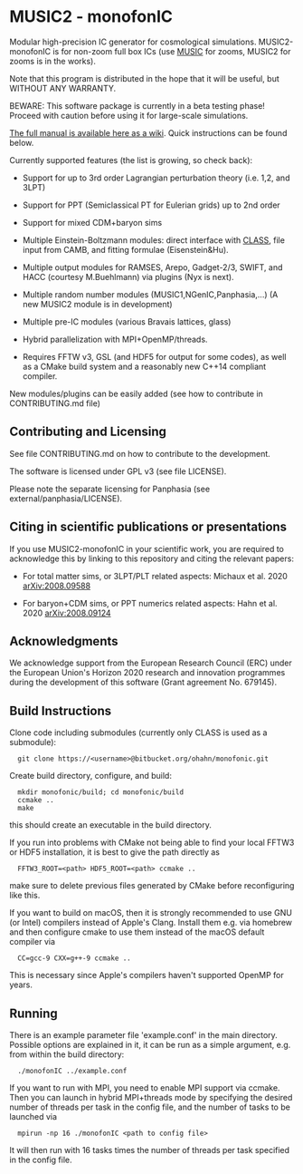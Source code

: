 # MUSIC2 - monofonIC
Modular high-precision IC generator for cosmological simulations. MUSIC2-monofonIC is for non-zoom full box ICs (use [MUSIC](https://bitbucket.org/ohahn/music) for zooms, MUSIC2 for zooms is in the works).

Note that this program is distributed in the hope that it will be useful, but WITHOUT ANY WARRANTY.

BEWARE: This software package is currently in a beta testing phase! Proceed with caution before using it for large-scale simulations.

[The full manual is available here as a wiki](https://bitbucket.org/ohahn/monofonic/wiki/). Quick instructions can be found below.

Currently supported features (the list is growing, so check back):

- Support for up to 3rd order Lagrangian perturbation theory (i.e. 1,2, and 3LPT)

- Support for PPT (Semiclassical PT for Eulerian grids) up to 2nd order

- Support for mixed CDM+baryon sims 

- Multiple Einstein-Boltzmann modules: direct interface with [CLASS](https://lesgourg.github.io/class_public/class.html), file input from CAMB, and fitting formulae (Eisenstein&Hu).

- Multiple output modules for RAMSES, Arepo, Gadget-2/3, SWIFT, and HACC (courtesy M.Buehlmann) via plugins (Nyx is next).

- Multiple random number modules (MUSIC1,NGenIC,Panphasia,...) (A new MUSIC2 module is in development)

- Multiple pre-IC modules (various Bravais lattices, glass)

- Hybrid parallelization with MPI+OpenMP/threads.
    
- Requires FFTW v3, GSL (and HDF5 for output for some codes), as well as a CMake build system and a reasonably new C++14 compliant compiler.

New modules/plugins can be easily added (see how to contribute in CONTRIBUTING.md file)


## Contributing and Licensing

See file CONTRIBUTING.md on how to contribute to the development. 

The software is licensed under GPL v3 (see file LICENSE). 

Please note the separate licensing for Panphasia (see external/panphasia/LICENSE).


## Citing in scientific publications or presentations

If you use MUSIC2-monofonIC in your scientific work, you are required to acknowledge this by linking to this repository and citing the relevant papers:

- For total matter sims, or 3LPT/PLT related aspects: Michaux et al. 2020 [arXiv:2008.09588](https://arxiv.org/abs/2008.09588)

- For baryon+CDM sims, or PPT numerics related aspects: Hahn et al. 2020 [arXiv:2008.09124](https://arxiv.org/abs/2008.09124)


## Acknowledgments

We acknowledge support from the European Research Council (ERC) under the European Union's Horizon 2020 research and innovation programmes during the development of this software (Grant agreement No. 679145).


## Build Instructions
Clone code including submodules (currently only CLASS is used as a submodule):

```
  git clone https://<username>@bitbucket.org/ohahn/monofonic.git
```

Create build directory, configure, and build:

```
  mkdir monofonic/build; cd monofonic/build
  ccmake ..
  make
```

this should create an executable in the build directory. 

If you run into problems with CMake not being able to find your local FFTW3 or HDF5 installation, it is best to give the path directly as

```
  FFTW3_ROOT=<path> HDF5_ROOT=<path> ccmake ..
```

make sure to delete previous files generated by CMake before reconfiguring like this.

If you want to build on macOS, then it is strongly recommended to use GNU (or Intel) compilers instead of Apple's Clang. Install them e.g. 
via homebrew and then configure cmake to use them instead of the macOS default compiler via

```
  CC=gcc-9 CXX=g++-9 ccmake ..
```

This is necessary since Apple's compilers haven't supported OpenMP for years.

## Running

There is an example parameter file 'example.conf' in the main directory. Possible options are explained in it, it can be run
as a simple argument, e.g. from within the build directory:

```
  ./monofonIC ../example.conf
```

If you want to run with MPI, you need to enable MPI support via ccmake. Then you can launch in hybrid MPI+threads mode by 
specifying the desired number of threads per task in the config file, and the number of tasks to be launched via

```
  mpirun -np 16 ./monofonIC <path to config file>
```

It will then run with 16 tasks times the number of threads per task specified in the config file.
